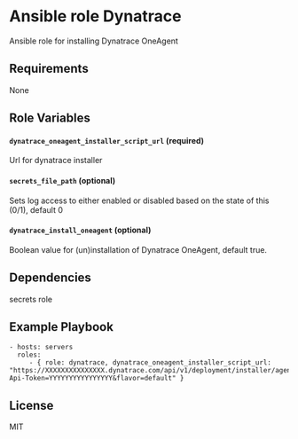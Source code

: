Ansible role Dynatrace
=========

Ansible role for installing Dynatrace OneAgent

Requirements
------------

None

Role Variables
--------------


#### `dynatrace_oneagent_installer_script_url` (required)
Url for dynatrace installer


#### `secrets_file_path` (optional)
Sets log access to either enabled or disabled based on the state of this (0/1), default 0


#### `dynatrace_install_oneagent` (optional)
Boolean value for (un)installation of Dynatrace OneAgent, default true.


Dependencies
------------

secrets role

Example Playbook
----------------


    - hosts: servers
      roles:
         - { role: dynatrace, dynatrace_oneagent_installer_script_url: "https://XXXXXXXXXXXXXXX.dynatrace.com/api/v1/deployment/installer/agent/unix/default/latest?Api-Token=YYYYYYYYYYYYYYYY&flavor=default" }

License
-------

MIT
